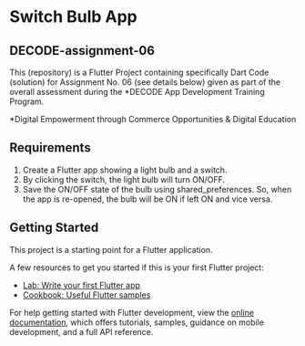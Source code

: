 # Switch Bulb App
## DECODE-assignment-06

This (repository) is a Flutter Project containing specifically Dart Code (solution) for Assignment No. 06 (see details below) given as part of the overall assessment during the *DECODE App Development Training Program.

*Digital Empowerment through Commerce Opportunities & Digital Education

## Requirements

1. Create a Flutter app showing a light bulb and a switch.<br>
2. By clicking the switch, the light bulb will turn ON/OFF.<br>
3. Save the ON/OFF state of the bulb using shared_preferences. So, when the app is re-opened, the bulb will be ON if left ON and vice versa.<br>

## Getting Started

This project is a starting point for a Flutter application.

A few resources to get you started if this is your first Flutter project:

- [Lab: Write your first Flutter app](https://docs.flutter.dev/get-started/codelab)
- [Cookbook: Useful Flutter samples](https://docs.flutter.dev/cookbook)

For help getting started with Flutter development, view the
[online documentation](https://docs.flutter.dev/), which offers tutorials,
samples, guidance on mobile development, and a full API reference.
